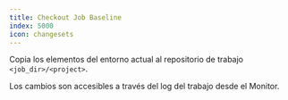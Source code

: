 ```yaml
---
title: Checkout Job Baseline
index: 5000
icon: changesets
---
```


Copia los elementos del entorno actual al repositorio de trabajo `<job_dir>/<project>`. 

Los cambios son accesibles a través del log del trabajo desde el Monitor.